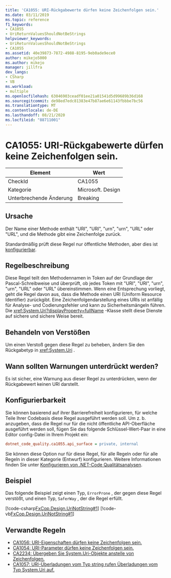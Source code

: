 ```yaml
---
title: 'CA1055: URI-Rückgabewerte dürfen keine Zeichenfolgen sein.'
ms.date: 03/11/2019
ms.topic: reference
f1_keywords:
- CA1055
- UriReturnValuesShouldNotBeStrings
helpviewer_keywords:
- UriReturnValuesShouldNotBeStrings
- CA1055
ms.assetid: 40e39873-7872-4988-8195-9eb0ade9ece0
author: mikejo5000
ms.author: mikejo
manager: jillfra
dev_langs:
- CSharp
- VB
ms.workload:
- multiple
ms.openlocfilehash: 63046903ceadf01ee21a01541d5d99689b36d168
ms.sourcegitcommit: de98ed7edc81383e47b87ae6e61143fbbbe7bc56
ms.translationtype: MT
ms.contentlocale: de-DE
ms.lasthandoff: 08/21/2020
ms.locfileid: "88711001"
---
```

# <a name="ca1055-uri-return-values-should-not-be-strings"></a>CA1055: URI-Rückgabewerte dürfen keine Zeichenfolgen sein.

|Element|Wert|
|-|-|
|CheckId|CA1055|
|Kategorie|Microsoft. Design|
|Unterbrechende Änderung|Breaking|

## <a name="cause"></a>Ursache

Der Name einer Methode enthält "URI", "URI", "urn", "urn", "URL" oder "URL", und die Methode gibt eine Zeichenfolge zurück.

Standardmäßig prüft diese Regel nur öffentliche Methoden, aber dies ist [konfigurierbar](#configurability).

## <a name="rule-description"></a>Regelbeschreibung

Diese Regel teilt den Methodennamen in Token auf der Grundlage der Pascal-Schreibweise und überprüft, ob jedes Token mit "URI", "URI", "urn", "urn", "URL" oder "URL" übereinstimmen. Wenn eine Entsprechung vorliegt, geht die Regel davon aus, dass die Methode einen URI (Uniform Resource Identifier) zurückgibt. Eine Zeichenfolgendarstellung eines URIs ist anfällig für Analyse- und Codierungsfehler und kann zu Sicherheitsmängeln führen. Die <xref:System.Uri?displayProperty=fullName> -Klasse stellt diese Dienste auf sichere und sichere Weise bereit.

## <a name="how-to-fix-violations"></a>Behandeln von Verstößen

Um einen Verstoß gegen diese Regel zu beheben, ändern Sie den Rückgabetyp in <xref:System.Uri> .

## <a name="when-to-suppress-warnings"></a>Wann sollten Warnungen unterdrückt werden?

Es ist sicher, eine Warnung aus dieser Regel zu unterdrücken, wenn der Rückgabewert keinen URI darstellt.

## <a name="configurability"></a>Konfigurierbarkeit

Sie können basierend auf ihrer Barrierefreiheit konfigurieren, für welche Teile Ihrer Codebasis diese Regel ausgeführt werden soll. Um z. b. anzugeben, dass die Regel nur für die nicht öffentliche API-Oberfläche ausgeführt werden soll, fügen Sie das folgende Schlüssel-Wert-Paar in eine Editor config-Datei in Ihrem Projekt ein:

```ini
dotnet_code_quality.ca1055.api_surface = private, internal
```

Sie können diese Option nur für diese Regel, für alle Regeln oder für alle Regeln in dieser Kategorie (Entwurf) konfigurieren. Weitere Informationen finden Sie unter [Konfigurieren von .NET-Code Qualitätsanalysen](configure-fxcop-analyzers.md).

## <a name="example"></a>Beispiel

Das folgende Beispiel zeigt einen Typ, `ErrorProne` , der gegen diese Regel verstößt, und einen Typ, `SaferWay` , der die Regel erfüllt.

[!code-csharp[FxCop.Design.UriNotString#1](../code-quality/codesnippet/CSharp/ca1055-uri-return-values-should-not-be-strings_1.cs)]
[!code-vb[FxCop.Design.UriNotString#1](../code-quality/codesnippet/VisualBasic/ca1055-uri-return-values-should-not-be-strings_1.vb)]

## <a name="related-rules"></a>Verwandte Regeln

- [CA1056: URI-Eigenschaften dürfen keine Zeichenfolgen sein.](../code-quality/ca1056.md)
- [CA1054: URI-Parameter dürfen keine Zeichenfolgen sein.](../code-quality/ca1054.md)
- [CA2234: Übergeben Sie System.Uri-Objekte anstelle von Zeichenfolgen.](../code-quality/ca2234.md)
- [CA1057: URI-Überladungen vom Typ string rufen Überladungen vom Typ System.Uri auf.](../code-quality/ca1057.md)
